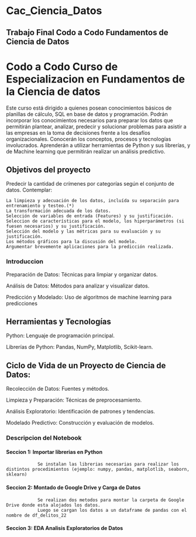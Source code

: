 # Cac_Ciencia_Datos
## Trabajo Final Codo a Codo Fundamentos de Ciencia de Datos

# Codo a Codo Curso de Especializacion en Fundamentos de la Ciencia de datos
Este curso está dirigido a quienes posean conocimientos básicos de planillas de cálculo, SQL en base de datos y programación. Podrán incorporar los
conocimientos necesarios para preparar los datos que permitirán plantear,
analizar, predecir y solucionar problemas para asistir a las empresas en la toma de decisiones frente a los desafíos organizacionales.
Conocerán los conceptos, procesos y tecnologías involucrados. Aprenderán a utilizar herramientas de Python y sus librerías, y de Machine learning que
permitirán realizar un análisis predictivo.

## Objetivos del proyecto

Predecir la cantidad de crímenes por categorías según el conjunto de datos.
Contemplar:

    La limpieza y adecuación de los datos, incluída su separación para entrenamiento y testeo.(*)
    La transformación adecuada de los datos.
    Selección de variables de entrada (Features) y su justificación.
    Seleccion de características para el modelo, los hiperparámetros (si fuesen necesarios) y su justificación.
    Selección del modelo y las métricas para su evaluación y su justificación.
    Los métodos gráficos para la discusión del modelo.
    Argumentar brevemente aplicaciones para la predicción realizada.

### Introduccion
  
  Preparación de Datos: Técnicas para limpiar y organizar datos.
  
  Análisis de Datos: Métodos para analizar y visualizar datos.
  
  Predicción y Modelado: Uso de algoritmos de machine learning para predicciones

## Herramientas y Tecnologías

Python: Lenguaje de programación principal.

Librerías de Python: Pandas, NumPy, Matplotlib, Scikit-learn.

## Ciclo de Vida de un Proyecto de Ciencia de Datos:

  Recolección de Datos: Fuentes y métodos.
  
  Limpieza y Preparación: Técnicas de preprocesamiento.
  
  Análisis Exploratorio: Identificación de patrones y tendencias.
  
  Modelado Predictivo: Construcción y evaluación de modelos.

### Descripcion del Notebook

#### Seccion 1: Importar librerias en Python
                Se instalan las librerias necesarias para realizar los distintos procedimientos (ejemplo: numpy, pandas, matplotlib, seaborn, sklearn)
#### Seccion 2: Montado de Google Drive y Carga de Datos
                Se realizan dos metodos para montar la carpeta de Google Drive donde esta alojados los datos.
                Luego se cargan los datos a un dataframe de pandas con el nombre de df_delitos_22
#### Seccion 3: EDA Analisis Exploratorios de Datos
                
